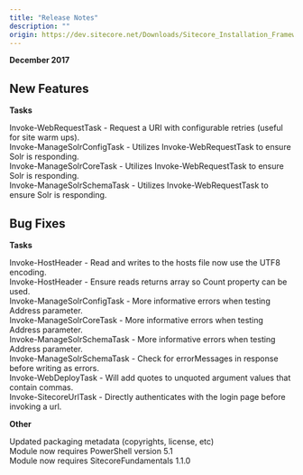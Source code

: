 ```yaml
---
title: "Release Notes"
description: ""
origin: https://dev.sitecore.net/Downloads/Sitecore_Installation_Framework/1x/Sitecore_Installation_Framework_11/Release_Notes
---
```


**December 2017**

## New Features

**Tasks**

Invoke-WebRequestTask - Request a URI with configurable retries (useful for site warm ups).  
Invoke-ManageSolrConfigTask - Utilizes Invoke-WebRequestTask to ensure Solr is responding.  
Invoke-ManageSolrCoreTask - Utilizes Invoke-WebRequestTask to ensure Solr is responding.  
Invoke-ManageSolrSchemaTask - Utilizes Invoke-WebRequestTask to ensure Solr is responding.

## Bug Fixes

**Tasks**

Invoke-HostHeader - Read and writes to the hosts file now use the UTF8 encoding.  
Invoke-HostHeader - Ensure reads returns array so Count property can be used.  
Invoke-ManageSolrConfigTask - More informative errors when testing Address parameter.  
Invoke-ManageSolrCoreTask - More informative errors when testing Address parameter.  
Invoke-ManageSolrSchemaTask - More informative errors when testing Address parameter.  
Invoke-ManageSolrSchemaTask - Check for errorMessages in response before writing as errors.  
Invoke-WebDeployTask - Will add quotes to unquoted argument values that contain commas.  
Invoke-SitecoreUrlTask - Directly authenticates with the login page before invoking a url.

**Other**

Updated packaging metadata (copyrights, license, etc)  
Module now requires PowerShell version 5.1  
Module now requires SitecoreFundamentals 1.1.0